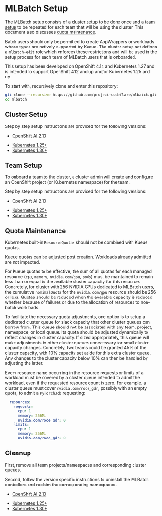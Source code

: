 # MLBatch Setup

The MLBatch setup consists of a [cluster setup](#cluster-setup) to be done once
and a [team setup](#team-setup) to be repeated for each team that will
be using the cluster. This document also discusses [quota maintenance](#quota-maintenance).

Batch users should only be permitted to create AppWrappers or workloads whose
types are natively supported by Kueue. The cluster setup set defines a
`mlbatch-edit` role which enforces these restrictions and will be used in
the setup process for each team of MLBatch users that is onboarded.

This setup has been developed on OpenShift 4.14 and Kubernetes 1.27 and
is intended to support OpenShift 4.12 and up and/or Kubernetes 1.25 and up. 

To start with, recursively clone and enter this repository:
```sh
git clone --recursive https://github.com/project-codeflare/mlbatch.git
cd mlbatch
```

## Cluster Setup

Step by step setup instructions are provided for the following versions:
+ [OpenShift AI 2.10](./setup.RHOAI-v2.10/CLUSTER-SETUP.md)
<!---
+ [OpenShift AI 2.11](./setup.RHOAI-v2.11/CLUSTER-SETUP.md)
--->
+ [Kubernetes 1.25+](./setup.k8s-v1.25/CLUSTER-SETUP.md)
+ [Kubernetes 1.30+](./setup.k8s-v1.30/CLUSTER-SETUP.md)

## Team Setup

To onboard a team to the cluster, a cluster admin will create and configure
an OpenShift project (or Kubernetes namespace) for the team.

Step by step setup instructions are provided for the following versions:
+ [OpenShift AI 2.10](./setup.RHOAI-v2.10/TEAM-SETUP.md)
<!---
+ [OpenShift AI 2.11](./setup.RHOAI-v2.11/TEAM-SETUP.md)
--->
+ [Kubernetes 1.25+](./setup.k8s-v1.25/TEAM-SETUP.md)
+ [Kubernetes 1.30+](./setup.k8s-v1.30/TEAM-SETUP.md)

## Quota Maintenance

Kubernetes built-in `ResourceQuotas` should not be combined with Kueue quotas.

Kueue quotas can be adjusted post creation. Workloads already admitted are not
impacted.

For Kueue quotas to be effective, the sum of all quotas for each managed
resource (`cpu`, `memory`, `nvidia.com/gpu`, `pods`) must be maintained to
remain less than or equal to the available cluster capacity for this resource.
Concretely, for cluster with 256 NVIDIA GPUs dedicated to MLBatch users, the
cumulative `nomimalQuota` for the `nvidia.com/gpu` resource should be 256 or
less. Quotas should be reduced when the available capacity is reduced whether
because of failures or due to the allocation of resources to non-batch
workloads.

To facilitate the necessary quota adjustments, one option is to setup a
dedicated cluster queue for slack capacity that other cluster queues can borrow
from. This queue should not be associated with any team, project, namespace, or
local queue. Its quota should be adjusted dynamically to reflect changes in
cluster capacity. If sized appropriately, this queue will make adjustments to
other cluster queues unnecessary for small cluster capacity changes. Concretely,
two teams could be granted 45% of the cluster capacity, with 10% capacity set
aside for this extra cluster queue. Any changes to the cluster capacity below
10% can then be handled by adjusting the latter.

Every resource name occurring in the resource requests or limits of a workload
must be covered by a cluster queue intended to admit the workload, even if the
requested resource count is zero. For example. a cluster queue must cover
`nvidia.com/roce_gdr`, possibly with an empty quota, to admit a `PyTorchJob`
requesting:
```yaml
  resources:
    requests:
      cpu: 1
      memory: 256Mi
      nvidia.com/roce_gdr: 0
    limits:
      cpu: 1
      memory: 256Mi
      nvidia.com/roce_gdr: 0
```

## Cleanup

First, remove all team projects/namespaces and corresponding cluster queues.

Second, follow the version specific instructions to uninstall the MLBatch controllers
and reclaim the corresponding namespaces.
+ [OpenShift AI 2.10](./setup.RHOAI-v2.10/UNINSTALL.md)
<!---
+ [OpenShift AI 2.11](./setup.RHOAI-v2.11/UNINSTALL.md)
--->
+ [Kubernetes 1.25+](./setup.k8s-v1.25/UNINSTALL.md)
+ [Kubernetes 1.30+](./setup.k8s-v1.30/UNINSTALL.md)
